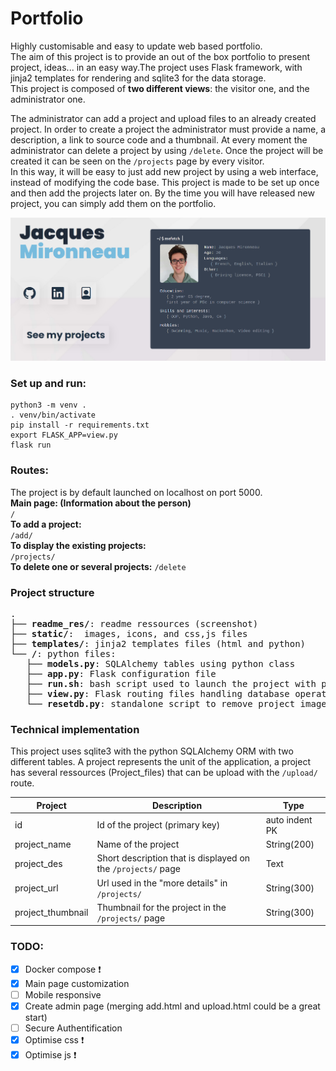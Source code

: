 # Portfolio

Highly customisable and easy to update web based portfolio.  
The aim of this project is to provide an out of the box portfolio to present project, ideas... in an easy way.The project uses Flask framework, with jinja2 templates for rendering and sqlite3 for the data storage.  
This project is composed of **two different views**: the visitor one, and the administrator one.  

The administrator can add a project and upload files to an already created project. In order to create a project the administrator must provide a name, a description, a link to source code and a thumbnail. At every moment the administrator can delete a project by using `/delete`.
Once the project will be created it can be seen on the `/projects` page by every visitor.  
In this way, it will be easy to just add new project by using a web interface, instead of modifying the code base.
This project is made to be set up once and then add the projects later on. By the time you will have released new project, you can simply add them on the portfolio.  

<p align="center">
<img src="readme_res/main_page_blue.png" width=700> 
</p>

### Set up and run:
```
python3 -m venv .
. venv/bin/activate
pip install -r requirements.txt
export FLASK_APP=view.py
flask run
```
### Routes:

The project is by default launched on localhost on port 5000.  
**Main page: (Information about the person)**  
`/`  
**To add a project:**  
`/add/`  
**To display the existing projects:**  
`/projects/`  
**To delete one or several projects:**
`/delete`

### Project structure
<pre>
.  
├── <b>readme_res/</b>: readme ressources (screenshot)  
├── <b>static/</b>:  images, icons, and css,js files  
├── <b>templates/</b>: jinja2 templates files (html and python)  
└── <b>/</b>: python files:  
   ├── <b>models.py</b>: SQLAlchemy tables using python class  
   ├── <b>app.py</b>: Flask configuration file 
   ├── <b>run.sh</b>: bash script used to launch the project with python venv  
   ├── <b>view.py</b>: Flask routing files handling database operations  
   └── <b>resetdb.py</b>: standalone script to remove project_images and database content   
</pre>


### Technical implementation

This project uses sqlite3 with the python SQLAlchemy ORM with two different tables.
A project represents the unit of the application, a project has several ressources (Project_files) that can be upload with the `/upload/` route.

| Project        | Description                                                  | Type           |
|----------------|--------------------------------------------------------------|----------------|
| id             | Id of the project (primary key)                              | auto indent PK |
| project_name   | Name of the project                                          | String(200)    |
| project_des    | Short description that is displayed on the `/projects/` page | Text           |
| project_url    | Url used in the "more details" in `/projects/`         | String(300)    |
| project_thumbnail | Thumbnail for the project in the `/projects/` page  | String(300) |

### TODO:  
- [x] Docker compose  :exclamation:
- [x] Main page customization
- [ ] Mobile responsive
- [x] Create admin page (merging add.html and upload.html could be a great start)
- [ ] Secure Authentification
- [x] Optimise css :exclamation:
- [x] Optimise js :exclamation:
